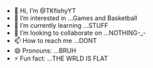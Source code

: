 - 👋 Hi, I’m @TKfishyYT
- 👀 I’m interested in ...Games and Basketball
- 🌱 I’m currently learning ...STUFF
- 💞️ I’m looking to collaborate on ...NOTHING-_-
- 📫 How to reach me ...DONT
- 😄 Pronouns: ...BRUH
- ⚡ Fun fact: ...THE WRLD IS FLAT

<!---
TKfishyYT/TKfishyYT is a ✨ special ✨ repository because its `README.md` (this file) appears on your GitHub profile.
You can click the Preview link to take a look at your changes.
--->
